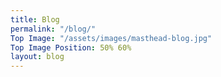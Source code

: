 ```yaml
---
title: Blog
permalink: "/blog/"
Top Image: "/assets/images/masthead-blog.jpg"
Top Image Position: 50% 60%
layout: blog
---
```


